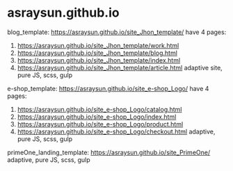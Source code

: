 # asraysun.github.io

blog_template: https://asraysun.github.io/site_Jhon_template/
have 4 pages:
1. https://asraysun.github.io/site_Jhon_template/work.html
2. https://asraysun.github.io/site_Jhon_template/blog.html
3. https://asraysun.github.io/site_Jhon_template/index.html
4. https://asraysun.github.io/site_Jhon_template/article.html
adaptive site, pure JS, scss, gulp

e-shop_template: https://asraysun.github.io/site_e-shop_Logo/
have 4 pages:
1. https://asraysun.github.io/site_e-shop_Logo/catalog.html
2. https://asraysun.github.io/site_e-shop_Logo/index.html
3. https://asraysun.github.io/site_e-shop_Logo/product.html
4. https://asraysun.github.io/site_e-shop_Logo/checkout.html
adaptive, pure JS, scss, gulp

primeOne_landing_template: https://asraysun.github.io/site_PrimeOne/
adaptive, pure JS, scss, gulp
